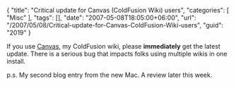 {
	"title": "Critical update for Canvas (ColdFusion Wiki) users",
	"categories": [
		"Misc"
	],
	"tags": [],
	"date": "2007-05-08T18:05:00+06:00",
	"url": "/2007/05/08/Critical-update-for-Canvas-ColdFusion-Wiki-users",
	"guid": "2019"
}

If you use <a href="http://canvas.riaforge.org">Canvas</a>, my ColdFusion wiki, please <b>immediately</b> get the latest update. There is a serious bug that impacts folks using multiple wikis in one install.

p.s. My second blog entry from the new Mac. A review later this week.